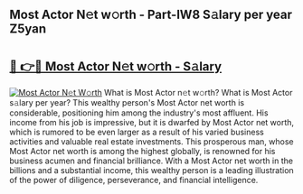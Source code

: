 ## Most Actor N𝚎t w𝚘rth - Part-lW8 S𝚊lary per year Z5yan

# <h2><a href="http://gc3wiau.nevu.top/?p=Most+Actor">🔗 👉🔴 Most Actor N𝚎t w𝚘rth - S𝚊lary</a></h2>

[![Most Actor N𝚎t W𝚘rth](https://i.imgur.com/Oavwk0R.jpeg)](http://gc3wiau.nevu.top/?p=Most+Actor)
What is Most Actor n𝚎t w𝚘rth? What is Most Actor s𝚊lary per year?
This wealthy person's Most Actor net worth is considerable, positioning him among the industry's most affluent. His income from his job is impressive, but it is dwarfed by Most Actor net worth, which is rumored to be even larger as a result of his varied business activities and valuable real estate investments. This prosperous man, whose Most Actor net worth is among the highest globally, is renowned for his business acumen and financial brilliance. With a Most Actor net worth in the billions and a substantial income, this wealthy person is a leading illustration of the power of diligence, perseverance, and financial intelligence.
